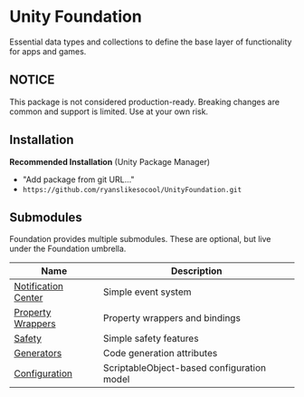 # Unity Foundation
Essential data types and collections to define the base layer of functionality for apps and games.

## NOTICE
This package is not considered production-ready.  Breaking changes are common and support is limited.  Use at your own risk.

## Installation
**Recommended Installation** (Unity Package Manager)
- "Add package from git URL..."
- `https://github.com/ryanslikesocool/UnityFoundation.git`

## Submodules
Foundation provides multiple submodules.  These are optional, but live under the Foundation umbrella.

| Name | Description |
| - | - |
| [Notification Center](https://github.com/ryanslikesocool/UnityFoundation-NotificationCenter) | Simple event system |
| [Property Wrappers](https://github.com/ryanslikesocool/UnityFoundation-PropertyWrappers) | Property wrappers and bindings |
| [Safety](https://github.com/ryanslikesocool/UnityFoundation-Safety) | Simple safety features |
| [Generators](https://github.com/ryanslikesocool/UnityFoundation-Generators) | Code generation attributes |
| [Configuration](https://github.com/ryanslikesocool/UnityFoundation-Configuration) | ScriptableObject-based configuration model |
